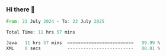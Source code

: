 ### Hi there 👋

<!--START_SECTION:waka-->

```rust
From: 22 July 2024 - To: 22 July 2025

Total Time: 11 hrs 57 mins

Java   11 hrs 57 mins  >>>>>>>>>>>>>>>>>>>>>>>>>   99.99 %
XML    0 secs          -------------------------   00.01 %
```

<!--END_SECTION:waka-->
